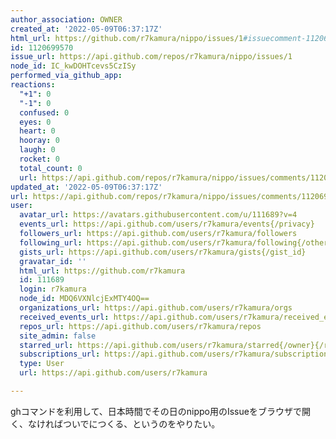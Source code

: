 ```yaml
---
author_association: OWNER
created_at: '2022-05-09T06:37:17Z'
html_url: https://github.com/r7kamura/nippo/issues/1#issuecomment-1120699570
id: 1120699570
issue_url: https://api.github.com/repos/r7kamura/nippo/issues/1
node_id: IC_kwDOHTcevs5CzISy
performed_via_github_app: 
reactions:
  "+1": 0
  "-1": 0
  confused: 0
  eyes: 0
  heart: 0
  hooray: 0
  laugh: 0
  rocket: 0
  total_count: 0
  url: https://api.github.com/repos/r7kamura/nippo/issues/comments/1120699570/reactions
updated_at: '2022-05-09T06:37:17Z'
url: https://api.github.com/repos/r7kamura/nippo/issues/comments/1120699570
user:
  avatar_url: https://avatars.githubusercontent.com/u/111689?v=4
  events_url: https://api.github.com/users/r7kamura/events{/privacy}
  followers_url: https://api.github.com/users/r7kamura/followers
  following_url: https://api.github.com/users/r7kamura/following{/other_user}
  gists_url: https://api.github.com/users/r7kamura/gists{/gist_id}
  gravatar_id: ''
  html_url: https://github.com/r7kamura
  id: 111689
  login: r7kamura
  node_id: MDQ6VXNlcjExMTY4OQ==
  organizations_url: https://api.github.com/users/r7kamura/orgs
  received_events_url: https://api.github.com/users/r7kamura/received_events
  repos_url: https://api.github.com/users/r7kamura/repos
  site_admin: false
  starred_url: https://api.github.com/users/r7kamura/starred{/owner}{/repo}
  subscriptions_url: https://api.github.com/users/r7kamura/subscriptions
  type: User
  url: https://api.github.com/users/r7kamura

---
```

ghコマンドを利用して、日本時間でその日のnippo用のIssueをブラウザで開く、なければついでにつくる、というのをやりたい。